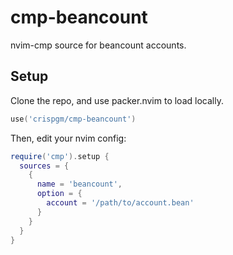 # cmp-beancount

nvim-cmp source for beancount accounts.

## Setup

Clone the repo, and use packer.nvim to load locally.

```lua
use('crispgm/cmp-beancount')
```

Then, edit your nvim config:

```lua
require('cmp').setup {
  sources = {
    {
      name = 'beancount',
      option = {
        account = '/path/to/account.bean'
      }
    }
  }
}
```
